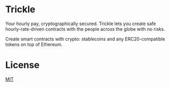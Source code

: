 # Trickle

Your hourly pay, cryptographically secured. Trickle lets you create safe hourly-rate-driven contracts with the people across the globe with no risks.

Create smart contracts with crypto: stablecoins and any ERC20-compatible tokens on top of Ethereum.

# License

[MIT](LICENSE)
